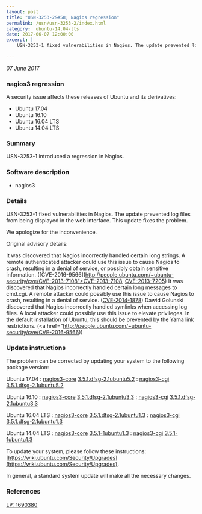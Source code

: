 ```yaml
---
layout: post
title: "USN-3253-2&#58; Nagios regression"
permalink: /usn/usn-3253-2/index.html
category:  ubuntu-14.04-lts
date: 2017-06-07 12:00:00
excerpt: |
    USN-3253-1 fixed vulnerabilities in Nagios. The update prevented log files from being displayed in the web interface. This update fixes the problem.
    
--- 
```

 
 

*07 June 2017*

### nagios3 regression

A security issue affects these releases of Ubuntu and its derivatives:

* Ubuntu 17.04
* Ubuntu 16.10
* Ubuntu 16.04 LTS
* Ubuntu 14.04 LTS

### Summary

USN-3253-1 introduced a regression in Nagios. 

### Software description

* nagios3 

### Details

USN-3253-1 fixed vulnerabilities in Nagios. The update prevented log files from being displayed in the web interface. This update fixes the problem.

We apologize for the inconvenience.

Original advisory details:

 It was discovered that Nagios incorrectly handled certain long strings. A remote authenticated attacker could use this issue to cause Nagios to crash, resulting in a denial of service, or possibly obtain sensitive information. ([CVE-2016-9566](http://people.ubuntu.com/~ubuntu-security/cve/CVE-2013-7108">CVE-2013-7108</a>, <a href="http://people.ubuntu.com/~ubuntu-security/cve/CVE-2013-7205">CVE-2013-7205</a>) It was discovered that Nagios incorrectly handled certain long messages to cmd.cgi. A remote attacker could possibly use this issue to cause Nagios to crash, resulting in a denial of service. (<a href="http://people.ubuntu.com/~ubuntu-security/cve/CVE-2014-1878">CVE-2014-1878</a>) Dawid Golunski discovered that Nagios incorrectly handled symlinks when accessing log files. A local attacker could possibly use this issue to elevate privileges. In the default installation of Ubuntu, this should be prevented by the Yama link restrictions. (<a href="http://people.ubuntu.com/~ubuntu-security/cve/CVE-2016-9566)) 

### Update instructions

The problem can be corrected by updating your system to the following package version:

Ubuntu 17.04
 : [nagios3-core](https://launchpad.net/ubuntu/+source/nagios3) <span> [3.5.1.dfsg-2.1ubuntu5.2](https://launchpad.net/ubuntu/+source/nagios3/3.5.1.dfsg-2.1ubuntu5.2) </span> 
 : [nagios3-cgi](https://launchpad.net/ubuntu/+source/nagios3) <span> [3.5.1.dfsg-2.1ubuntu5.2](https://launchpad.net/ubuntu/+source/nagios3/3.5.1.dfsg-2.1ubuntu5.2) </span> 

Ubuntu 16.10
 : [nagios3-core](https://launchpad.net/ubuntu/+source/nagios3) <span> [3.5.1.dfsg-2.1ubuntu3.3](https://launchpad.net/ubuntu/+source/nagios3/3.5.1.dfsg-2.1ubuntu3.3) </span> 
 : [nagios3-cgi](https://launchpad.net/ubuntu/+source/nagios3) <span> [3.5.1.dfsg-2.1ubuntu3.3](https://launchpad.net/ubuntu/+source/nagios3/3.5.1.dfsg-2.1ubuntu3.3) </span> 

Ubuntu 16.04 LTS
 : [nagios3-core](https://launchpad.net/ubuntu/+source/nagios3) <span> [3.5.1.dfsg-2.1ubuntu1.3](https://launchpad.net/ubuntu/+source/nagios3/3.5.1.dfsg-2.1ubuntu1.3) </span> 
 : [nagios3-cgi](https://launchpad.net/ubuntu/+source/nagios3) <span> [3.5.1.dfsg-2.1ubuntu1.3](https://launchpad.net/ubuntu/+source/nagios3/3.5.1.dfsg-2.1ubuntu1.3) </span> 

Ubuntu 14.04 LTS
 : [nagios3-core](https://launchpad.net/ubuntu/+source/nagios3) <span> [3.5.1-1ubuntu1.3](https://launchpad.net/ubuntu/+source/nagios3/3.5.1-1ubuntu1.3) </span> 
 : [nagios3-cgi](https://launchpad.net/ubuntu/+source/nagios3) <span> [3.5.1-1ubuntu1.3](https://launchpad.net/ubuntu/+source/nagios3/3.5.1-1ubuntu1.3) </span> 

To update your system, please follow these instructions: [https://wiki.ubuntu.com/Security/Upgrades](https://wiki.ubuntu.com/Security/Upgrades).

In general, a standard system update will make all the necessary changes. 

### References

 
 [LP: 1690380](https://launchpad.net/bugs/1690380)
 


